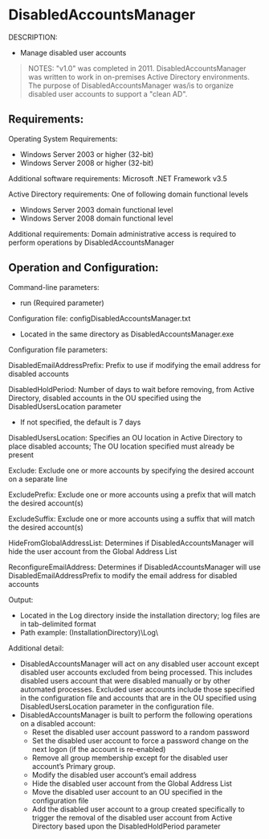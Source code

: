 
# DisabledAccountsManager

DESCRIPTION: 
- Manage disabled user accounts

> NOTES: "v1.0" was completed in 2011. DisabledAccountsManager was written to work in on-premises Active Directory environments. The purpose of DisabledAccountsManager was/is to organize disabled user accounts to support a "clean AD".

## Requirements:

Operating System Requirements:
- Windows Server 2003 or higher (32-bit)
- Windows Server 2008 or higher (32-bit)

Additional software requirements:
Microsoft .NET Framework v3.5

Active Directory requirements:
One of following domain functional levels
- Windows Server 2003 domain functional level
- Windows Server 2008 domain functional level

Additional requirements:
Domain administrative access is required to perform operations by DisabledAccountsManager


## Operation and Configuration:

Command-line parameters:
- run (Required parameter)

Configuration file: configDisabledAccountsManager.txt
- Located in the same directory as DisabledAccountsManager.exe

Configuration file parameters:

DisabledEmailAddressPrefix: Prefix to use if modifying the email address for disabled accounts

DisabledHoldPeriod: Number of days to wait before removing, from Active Directory, disabled accounts in the OU specified using the DisabledUsersLocation parameter
- If not specified, the default is 7 days

DisabledUsersLocation: Specifies an OU location in Active Directory to place disabled accounts; The OU location specified must already be present

Exclude: Exclude one or more accounts by specifying the desired account on a separate line

ExcludePrefix: Exclude one or more accounts using a prefix that will match the desired account(s)

ExcludeSuffix: Exclude one or more accounts using a suffix that will match the desired account(s)

HideFromGlobalAddressList: Determines if DisabledAccountsManager will hide the user account from the Global Address List

ReconfigureEmailAddress: Determines if DisabledAccountsManager will use DisabledEmailAddressPrefix to modify the email address for disabled accounts

Output:
- Located in the Log directory inside the installation directory; log files are in tab-delimited format
- Path example: (InstallationDirectory)\Log\

Additional detail:
- DisabledAccountsManager will act on any disabled user account except disabled user accounts excluded from being processed. This includes disabled users account that were disabled manually or by other automated processes. Excluded user accounts include those specified in the configuration file and accounts that are in the OU specified using DisabledUsersLocation parameter in the configuration file.
- DisabledAccountsManager is built to perform the following operations on a disabled account:
    - Reset the disabled user account password to a random password
    - Set the disabled user account to force a password change on the next logon (if the account is re-enabled)
    - Remove all group membership except for the disabled user account’s Primary group.
    - Modify the disabled user account’s email address
    - Hide the disabled user account from the Global Address List
    - Move the disabled user account to an OU specified in the configuration file
    - Add the disabled user account to a group created specifically to trigger the removal of the disabled user account from Active Directory based upon the DisabledHoldPeriod parameter
